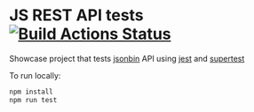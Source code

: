 # JS REST API tests [![Build Actions Status](https://github.com/diboris/js-restapi-tests/workflows/test/badge.svg)](https://github.com/diboris/js-restapi-tests/actions)

Showcase project that tests [jsonbin](https://jsonbin.io/) API using [jest](https://github.com/facebook/jest)
and [supertest](https://github.com/visionmedia/supertest)

To run locally:

```bash
npm install
npm run test
```
